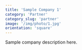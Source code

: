 ```yaml
---
title: 'Sample Company 1'
category: 'Partner'
category_slug: 'partner'
image: '/img/photo/1.jpg'
orientation: 'square'
---
```


Sample company description here. 